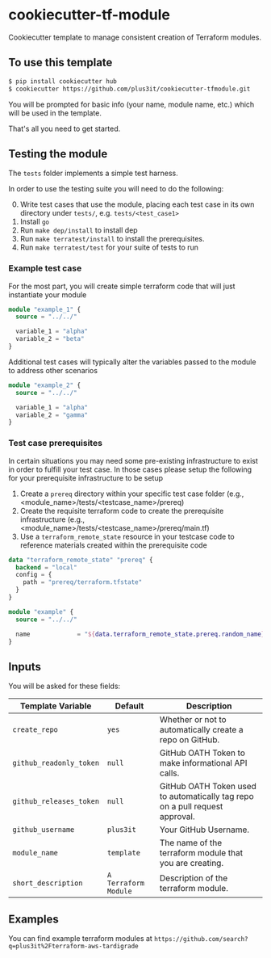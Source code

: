 # cookiecutter-tf-module

Cookiecutter template to manage consistent creation of Terraform modules.

## To use this template

```bash
$ pip install cookiecutter hub
$ cookiecutter https://github.com/plus3it/cookiecutter-tfmodule.git
```

You will be prompted for basic info (your name, module name, etc.) which will be used in the template.

That's all you need to get started.

## Testing the module

The `tests` folder implements a simple test harness.

In order to use the testing suite you will need to do the following:

0. Write test cases that use the module, placing each test case in its own directory under `tests/`, e.g. `tests/<test_case1>`
1. Install `go`
2. Run `make dep/install` to install dep
3. Run `make terratest/install` to install the prerequisites.
4. Run `make terratest/test` for your suite of tests to run

### Example test case
For the most part, you will create simple terraform code that will just instantiate your module
```terraform
module "example_1" {
  source = "../../"

  variable_1 = "alpha"
  variable_2 = "beta"
}
```

Additional test cases will typically alter the variables passed to the module to address other scenarios
```terraform
module "example_2" {
  source = "../../"

  variable_1 = "alpha"
  variable_2 = "gamma"
}
```

### Test case prerequisites
In certain situations you may need some pre-existing infrastructure to exist in order to fulfill your test case.
In those cases please setup the following for your prerequisite infrastructure to be setup

1. Create a `prereq` directory within your specific test case folder (e.g., <module_name>/tests/<testcase_name>/prereq)
2. Create the requisite terraform code to create the prerequisite infrastructure (e.g., <module_name>/tests/<testcase_name>/prereq/main.tf)
3. Use a `terraform_remote_state` resource in your testcase code to reference materials created within the prerequisite code
  ```terraform
  data "terraform_remote_state" "prereq" {
    backend = "local"
    config = {
      path = "prereq/terraform.tfstate"
    }
  }

  module "example" {
    source = "../../"

    name             = "${data.terraform_remote_state.prereq.random_name}"
  }
  ```

## Inputs

You will be asked for these fields:

| Template Variable  | Default | Description |
| ------------------ | ------- | ----------- |
| ``create_repo`` | ``yes`` | Whether or not to automatically create a repo on GitHub. |
| ``github_readonly_token`` | ``null`` | GitHub OATH Token to make informational API calls. |
| ``github_releases_token`` | ``null`` | GitHub OATH Token used to automatically tag repo on a pull request approval. |
| ``github_username`` | ``plus3it`` | Your GitHub Username. |
| ``module_name`` | ``template`` | The name of the terraform module that you are creating. |
| ``short_description`` | ``A Terraform Module`` | Description of the terraform module. |

## Examples

You can find example terraform modules at `https://github.com/search?q=plus3it%2Fterraform-aws-tardigrade`
